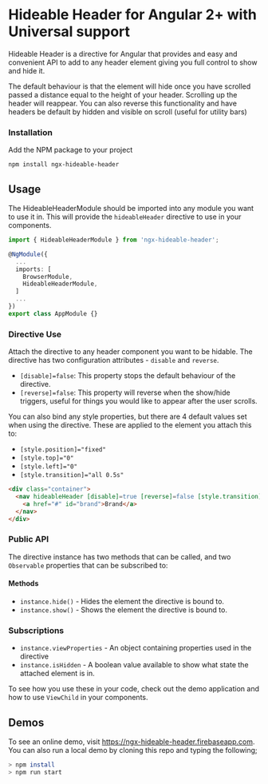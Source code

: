 # Hideable Header for Angular 2+ with Universal support

Hideable Header is a directive for Angular that provides and easy and convenient API to add to any header element giving you full control
to show and hide it.

The default behaviour is that the element will hide once you have scrolled passed a distance equal to the height of your header. Scrolling up
the header will reappear.  You can also reverse this functionality and have headers be default by hidden and visible on scroll (useful for utility bars)

### Installation

Add the NPM package to your project

```
npm install ngx-hideable-header
```

## Usage

The HideableHeaderModule should be imported into any module you want to use it in. This will provide the `hideableHeader` directive to use in your components.

```typescript
import { HideableHeaderModule } from 'ngx-hideable-header';

@NgModule({
  ...
  imports: [
    BrowserModule,
    HideableHeaderModule,
  ]
  ...
})
export class AppModule {}
```

### Directive Use

Attach the directive to any header component you want to be hidable. The directive has two configuration attributes - `disable` and `reverse`.

- `[disable]=false`: This property stops the default behaviour of the directive.
- `[reverse]=false`: This property will reverse when the show/hide triggers, useful for things you would like to appear after the user scrolls.

You can also bind any style properties, but there are 4 default values set when using the directive.  These are applied to the element you attach this
to:

- `[style.position]="fixed"`
- `[style.top]="0"`
- `[style.left]="0"`
- `[style.transition]="all 0.5s"`

```html
<div class="container">
  <nav hideableHeader [disable]=true [reverse]=false [style.transition]="all 1s ease-out">
    <a href="#" id="brand">Brand</a>
  </nav>
</div>
```

### Public API

The directive instance has two methods that can be called, and two `Observable` properties that can be subscribed to:

#### Methods
- `instance.hide()` - Hides the element the directive is bound to.
- `instance.show()` - Shows the element the directive is bound to.

### Subscriptions
- `instance.viewProperties` - An object containing properties used in the directive
- `instance.isHidden` - A boolean value available to show what state the attached element is in.

To see how you use these in your code, check out the demo application and how to use `ViewChild` in your components.

## Demos

To see an online demo, visit https://ngx-hideable-header.firebaseapp.com. You can also run a local demo by cloning this repo and typing the following;

```bash
> npm install
> npm run start
```

